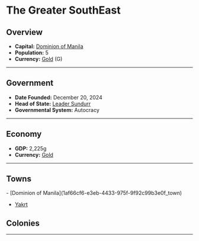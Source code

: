 <!--UNDEDITED FILE, remove this entire line if this file has been edited!-->
# <!--NAME-->The Greater SouthEast<!--NAME-->

## Overview

- **Capital:** <!--CAPITAL_LINK-->[Dominion of Manila](1af66cf6-e3eb-4433-975f-9f92c99b3e0f_town)<!--CAPITAL_LINK-->
- **Population:** <!--POPULATION-->5<!--POPULATION-->
- **Currency:** <!--CURRENCY_LINK-->[Gold](Gold_currency)<!--CURRENCY_LINK--> (<!--CURRENCY_ABV-->G<!--CURRENCY_ABV-->)

---

## Government

- **Date Founded:** <!--FOUNDED-->December 20, 2024<!--FOUNDED-->
- **Head of State:** <!--LEADER_TITLE_LINK-->[Leader Sundurr](Sundurr_user)<!--LEADER_TITLE_LINK-->
- **Governmental System:** <!--GOVERNMENT-->Autocracy<!--GOVERNMENT-->

---

## Economy

- **GDP:** <!--GDP-->2,225g<!--GDP-->
- **Currency:** <!--CURRENCY_LINK-->[Gold](Gold_currency)<!--CURRENCY_LINK-->

---

## Towns

<!--TOWNS-->- [Dominion of Manila](1af66cf6-e3eb-4433-975f-9f92c99b3e0f_town)
- [Yakrt](1a134956-e02e-4617-8ce6-3f0432410ece_town)<!--TOWNS-->

## Colonies

<!--COLONIES--><!--COLONIES-->

---